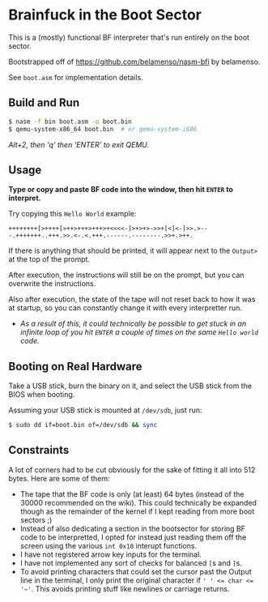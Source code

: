 # Brainfuck in the Boot Sector

This is a (mostly) functional BF interpreter that's run entirely on the
boot sector.

Bootstrapped off of https://github.com/belamenso/nasm-bfi by belamenso.

See `boot.asm` for implementation details.

## Build and Run

```sh
$ nasm -f bin boot.asm -o boot.bin
$ qemu-system-x86_64 boot.bin  # or qemu-system-i686
```

*Alt+2, then 'q' then 'ENTER' to exit QEMU.*

## Usage

**Type or copy and paste BF code into the window, then hit `ENTER` to
interpret.**

Try copying this `Hello World` example:

```
++++++++[>++++[>++>+++>+++>+<<<<-]>+>+>->>+[<]<-]>>.>---.+++++++..+++.>>.<-.<.+++.------.--------.>>+.>++.
```

If there is anything that should be printed, it will appear next to the
`Output>` at the top of the prompt.

After execution, the instructions will still be on the prompt, but you can
overwrite the instructions.

Also after execution, the state of the tape will not reset back to how it was at
startup, so you can constantly change it with every interpretter run.

- *As a result of this, it could technically be possible to get stuck in an
  infinite loop of you hit `ENTER` a couple of times on the same `Hello world`
  code.*

## Booting on Real Hardware

Take a USB stick, burn the binary on it, and select the USB stick from the BIOS when booting.

Assuming your USB stick is mounted at `/dev/sdb`, just run:

```sh
$ sudo dd if=boot.bin of=/dev/sdb && sync
```

## Constraints

A lot of corners had to be cut obviously for the sake of fitting it all into 512
bytes. Here are some of them:

- The tape that the BF code is only (at least) 64 bytes (instead of the 30000
  recommended on the wiki). This could technically be expanded though as the
  remainder of the kernel if I kept reading from more boot sectors ;)
- Instead of also dedicating a section in the bootsector for storing BF code to
  be interpretted, I opted for instead just reading them off the screen using
  the various `int 0x10` interupt functions.
- I have not registered arrow key inputs for the terminal.
- I have not implemented any sort of checks for balanced `[`s and `]`s.
- To avoid printing characters that could set the cursor past the Output line in
  the terminal, I only print the original character if `' ' <= char <= '~'`.
  This avoids printing stuff like newlines or carriage returns.
